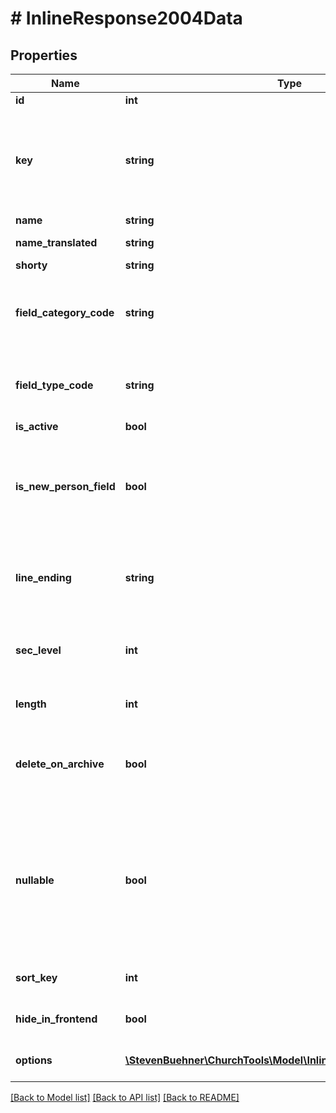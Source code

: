 # # InlineResponse2004Data

## Properties

Name | Type | Description | Notes
------------ | ------------- | ------------- | -------------
**id** | **int** | ID of field | [optional]
**key** | **string** | The key of the field. This is the name that is also used when using the person or group api | [optional]
**name** | **string** | Field name | [optional]
**name_translated** | **string** | Field name translated | [optional]
**shorty** | **string** | Abbreviation | [optional]
**field_category_code** | **string** | The intern code of the field category the field belongs to | [optional]
**field_type_code** | **string** | The intern code of the field type the field belongs to | [optional]
**is_active** | **bool** | Active Flag | [optional]
**is_new_person_field** | **bool** | Defines if the field can be used as parameter when creating new persons | [optional]
**line_ending** | **string** | The line ending that should be used when displaying the field | [optional]
**sec_level** | **int** | The security level necessary to see this field | [optional]
**length** | **int** | The max length of the field | [optional]
**delete_on_archive** | **bool** | Whether the field should be deleted on person archive or not | [optional]
**nullable** | **bool** | Should define if a field can be null. This is sadly not really enforced in the application right now. So don&#39;t bet on it. | [optional]
**sort_key** | **int** | Used to sort all campuses | [optional]
**hide_in_frontend** | **bool** | Should be hidden in frontend | [optional]
**options** | [**\StevenBuehner\ChurchTools\Model\InlineResponse2004Options[]**](InlineResponse2004Options.md) | Possible options for this field | [optional]

[[Back to Model list]](../../README.md#models) [[Back to API list]](../../README.md#endpoints) [[Back to README]](../../README.md)
